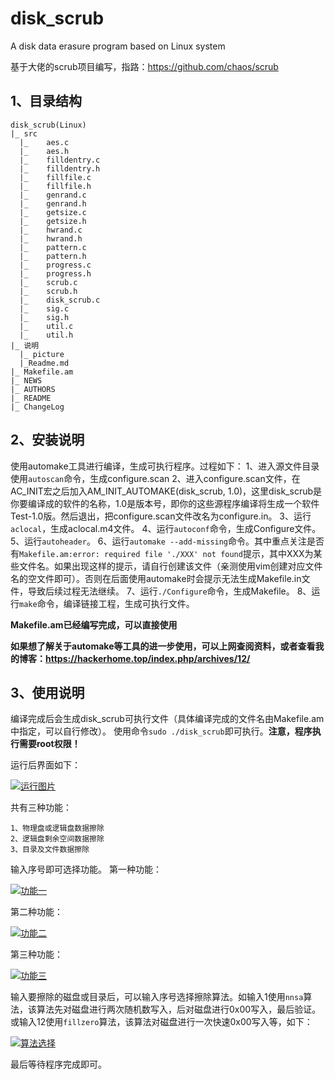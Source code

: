 # disk_scrub
A disk data erasure program based on Linux system

基于大佬的scrub项目编写，指路：https://github.com/chaos/scrub

## 1、目录结构

```
disk_scrub(Linux)
|_ src
  |_	aes.c
  |_	aes.h
  |_	filldentry.c
  |_	filldentry.h
  |_	fillfile.c
  |_	fillfile.h
  |_	genrand.c
  |_	genrand.h
  |_	getsize.c
  |_	getsize.h
  |_	hwrand.c
  |_	hwrand.h
  |_	pattern.c
  |_	pattern.h
  |_	progress.c
  |_	progress.h
  |_	scrub.c
  |_	scrub.h
  |_	disk_scrub.c
  |_	sig.c
  |_	sig.h
  |_	util.c
  |_	util.h
|_ 说明
  |_ picture
  |_Readme.md
|_ Makefile.am
|_ NEWS
|_ AUTHORS
|_ README
|_ ChangeLog
```

## 2、安装说明

使用automake工具进行编译，生成可执行程序。过程如下：
1、进入源文件目录使用`autoscan`命令，生成configure.scan
2、进入configure.scan文件，在AC_INIT宏之后加入AM_INIT_AUTOMAKE(disk_scrub, 1.0)，这里disk_scrub是你要编译成的软件的名称，1.0是版本号，即你的这些源程序编译将生成一个软件Test-1.0版。然后退出，把configure.scan文件改名为configure.in。
3、运行`aclocal`，生成aclocal.m4文件。
4、运行`autoconf`命令，生成Configure文件。
5、运行`autoheader`。
6、运行`automake --add-missing`命令。其中重点关注是否有`Makefile.am:error: required file './XXX' not found`提示，其中XXX为某些文件名。如果出现这样的提示，请自行创建该文件（亲测使用vim创建对应文件名的空文件即可）。否则在后面使用automake时会提示无法生成Makefile.in文件，导致后续过程无法继续。
7、运行`./Configure`命令，生成Makefile。
8、运行`make`命令，编译链接工程，生成可执行文件。

**Makefile.am已经编写完成，可以直接使用**

**如果想了解关于automake等工具的进一步使用，可以上网查阅资料，或者查看我的博客：https://hackerhome.top/index.php/archives/12/**

## 3、使用说明

编译完成后会生成disk_scrub可执行文件（具体编译完成的文件名由Makefile.am中指定，可以自行修改）。
使用命令`sudo ./disk_scrub`即可执行。**注意，程序执行需要root权限！**

运行后界面如下：

 [![运行图片](https://s3.ax1x.com/2021/02/22/yHXtMT.png)](https://imgchr.com/i/yHXtMT)

共有三种功能：
```
1、物理盘或逻辑盘数据擦除
2、逻辑盘剩余空间数据擦除
3、目录及文件数据擦除
```
输入序号即可选择功能。
第一种功能：

[![功能一](https://s3.ax1x.com/2021/02/22/yHXNsU.png)](https://imgchr.com/i/yHXNsU)

第二种功能：

[![功能二](https://s3.ax1x.com/2021/02/22/yHXJzV.png)](https://imgchr.com/i/yHXJzV)

第三种功能：

[![功能三](https://s3.ax1x.com/2021/02/22/yHXGR0.png)](https://imgchr.com/i/yHXGR0)

输入要擦除的磁盘或目录后，可以输入序号选择擦除算法。如输入1使用`nnsa`算法，该算法先对磁盘进行两次随机数写入，后对磁盘进行0x00写入，最后验证。或输入12使用`fillzero`算法，该算法对磁盘进行一次快速0x00写入等，如下：

[![算法选择](https://s3.ax1x.com/2021/02/22/yHXULF.png)](https://imgchr.com/i/yHXULF)

最后等待程序完成即可。
